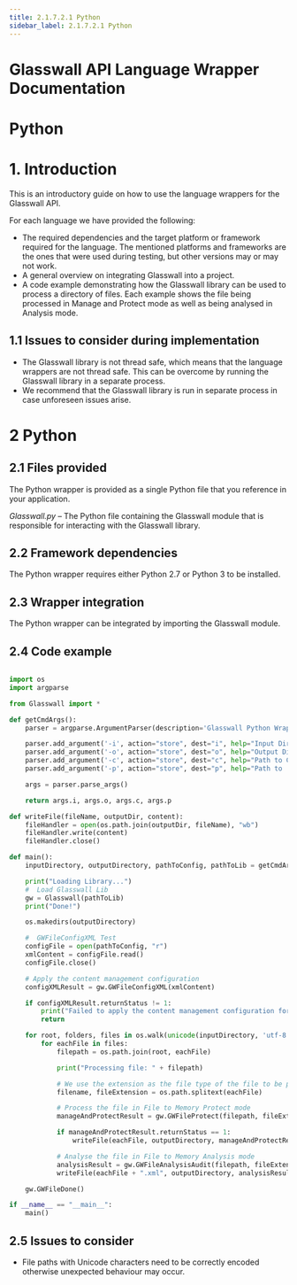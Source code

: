 ```yaml
---
title: 2.1.7.2.1 Python 
sidebar_label: 2.1.7.2.1 Python 
---
```



<div style={{textAlign: 'center'}}>

# Glasswall API Language Wrapper Documentation
# Python

</div>

# 1. Introduction

This is an introductory guide on how to use the language wrappers for the Glasswall API.

For each language we have provided the following:

- The required dependencies and the target platform or framework required for the language. The mentioned platforms and frameworks are the ones that were used during testing, but other versions may or may not work.
- A general overview on integrating Glasswall into a project.
- A code example demonstrating how the Glasswall library can be used to process a directory of files. Each example shows the file being processed in Manage and Protect mode as well as being analysed in Analysis mode.

## 1.1 Issues to consider during implementation

- The Glasswall library is not thread safe, which means that the language wrappers are not thread safe. This can be overcome by running the Glasswall library in a separate process.
- We recommend that the Glasswall library is run in separate process in case unforeseen issues arise.

# 2 Python

## 2.1 Files provided

The Python wrapper is provided as a single Python file that you reference in your application.

_Glasswall.py_ – The Python file containing the Glasswall module that is responsible for interacting with the Glasswall library.

## 2.2 Framework dependencies

The Python wrapper requires either Python 2.7 or Python 3 to be installed.

## 2.3 Wrapper integration

The Python wrapper can be integrated by importing the Glasswall module.

## 2.4 Code example

```python

import os
import argparse

from Glasswall import *

def getCmdArgs():
    parser = argparse.ArgumentParser(description='Glasswall Python Wrapper Example')

    parser.add_argument('-i', action="store", dest="i", help="Input Directory",         type=str)
    parser.add_argument('-o', action="store", dest="o", help="Output Directory",        type=str)
    parser.add_argument('-c', action="store", dest="c", help="Path to CM config file",  type=str)
    parser.add_argument('-p', action="store", dest="p", help="Path to .DLL or .SO",     type=str)

    args = parser.parse_args()

    return args.i, args.o, args.c, args.p

def writeFile(fileName, outputDir, content):
    fileHandler = open(os.path.join(outputDir, fileName), "wb")
    fileHandler.write(content)
    fileHandler.close()

def main():
    inputDirectory, outputDirectory, pathToConfig, pathToLib = getCmdArgs()

    print("Loading Library...")
    #  Load Glasswall Lib
    gw = Glasswall(pathToLib)
    print("Done!")

    os.makedirs(outputDirectory)

    #  GWFileConfigXML Test
    configFile = open(pathToConfig, "r")
    xmlContent = configFile.read()
    configFile.close()

    # Apply the content management configuration
    configXMLResult = gw.GWFileConfigXML(xmlContent)

    if configXMLResult.returnStatus != 1:
        print("Failed to apply the content management configuration for the following reason: " + gw.GWFileErrorMsg())
        return

    for root, folders, files in os.walk(unicode(inputDirectory, 'utf-8')):
        for eachFile in files:
            filepath = os.path.join(root, eachFile)

            print("Processing file: " + filepath)

            # We use the extension as the file type of the file to be processed
            filename, fileExtension = os.path.splitext(eachFile)

            # Process the file in File to Memory Protect mode
            manageAndProtectResult = gw.GWFileProtect(filepath, fileExtension[1:])

            if manageAndProtectResult.returnStatus == 1:
                writeFile(eachFile, outputDirectory, manageAndProtectResult.fileBuffer)

            # Analyse the file in File to Memory Analysis mode
            analysisResult = gw.GWFileAnalysisAudit(filepath, fileExtension[1:])
            writeFile(eachFile + ".xml", outputDirectory, analysisResult.fileBuffer)

    gw.GWFileDone()

if __name__ == "__main__":
    main()

```
## 2.5 Issues to consider

- File paths with Unicode characters need to be correctly encoded otherwise unexpected behaviour may occur.